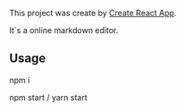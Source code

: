 This project was create by [Create React App](https://github.com/facebook/create-react-app).

It`s a online markdown editor.

## Usage
npm i

npm start / yarn start
